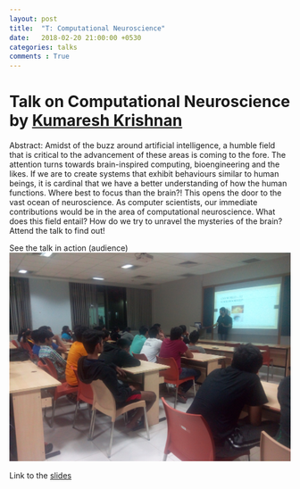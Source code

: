 ```yaml
---
layout: post
title:  "T: Computational Neuroscience"
date:   2018-02-20 21:00:00 +0530
categories: talks
comments : True
---
```


# Talk on Computational Neuroscience by [Kumaresh Krishnan](https://www.linkedin.com/in/kumaresh-krishnan-bb660bb0/)

Abstract: Amidst of the buzz around artificial intelligence, a humble field that is critical to the advancement of these areas is coming to the fore. The attention turns towards brain-inspired computing, bioengineering and the likes. If we are to create systems that exhibit behaviours similar to human beings, it is cardinal that we have a better understanding of how the human functions. Where best to focus than the brain?! This opens the door to the vast ocean of neuroscience. As computer scientists, our immediate contributions would be in the area of computational neuroscience. What does this field entail? How do we try to unravel the mysteries of the brain? Attend the talk to find out!


See the talk in action (audience)
![Talk in action](/images/computational-neuroscience.jpeg)

Link to the [slides](/pdfs/computational-neuroscience-kumaresh.pdf)
